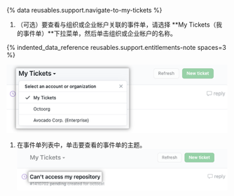 {% data reusables.support.navigate-to-my-tickets %}
1. （可选）要查看与组织或企业帐户关联的事件单，请选择 **My Tickets（我的事件单）**下拉菜单，然后单击组织或企业帐户的名称。

{% indented_data_reference reusables.support.entitlements-note spaces=3 %}

   !["我的事件单"下拉菜单的屏幕截图。](/assets/images/help/support/ticket-context.png)
1. 在事件单列表中，单击要查看的事件单的主题。 ![显示突出显示主题的支持事件单列表的屏幕截图。](/assets/images/help/support/my-tickets-list.png)
